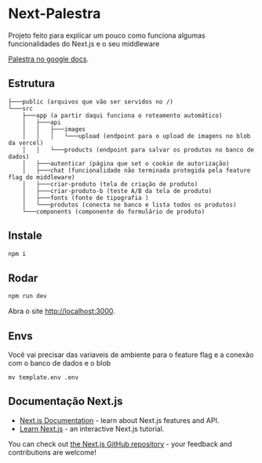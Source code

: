 # Next-Palestra

Projeto feito para explicar um pouco como funciona algumas funcionalidades do Next.js e o seu middleware

[Palestra no google docs](https://docs.google.com/presentation/d/1pmGMmzPeQxMpt7m1QQGKlyBktvChiMgzw5dBoxgdSKk/edit?usp=sharing
).

## Estrutura
```
├───public (arquivos que vão ser servidos no /)
└───src
    ├───app (a partir daqui funciona o roteamento automático)
    │   ├───api
    │   │   ├───images
    │   │   │   └───upload (endpoint para o upload de imagens no blob da vercel)
    │   │   └───products (endpoint para salvar os produtos no banco de dados)
    │   ├───autenticar (página que set o cookie de autorização)
    │   ├───chat (funcionalidade não terminada protegida pela feature flag do middleware)
    │   ├───criar-produto (tela de criação de produto)
    │   ├───criar-produto-b (teste A/B da tela de produto)
    │   ├───fonts (fonte de tipografia )
    │   └───produtos (conecta no banco e lista todos os produtos)
    └───components (componente do formulário de produto)
```

## Instale
```bash
npm i
```

## Rodar

```bash
npm run dev
```
Abra o site [http://localhost:3000](http://localhost:3000).

## Envs
Você vai precisar das variaveis de ambiente para o feature flag e a conexão com o banco de dados e o blob
```
mv template.env .env
```


## Documentação Next.js

- [Next.js Documentation](https://nextjs.org/docs) - learn about Next.js features and API.
- [Learn Next.js](https://nextjs.org/learn) - an interactive Next.js tutorial.

You can check out [the Next.js GitHub repository](https://github.com/vercel/next.js) - your feedback and contributions are welcome!